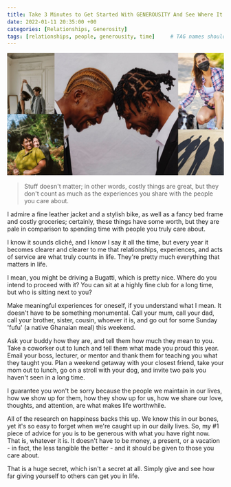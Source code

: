 ```yaml
---
title: Take 3 Minutes to Get Started With GENEROUSITY And See Where It Takes You
date: 2022-01-11 20:35:00 +00
categories: [Relationships, Generosity]
tags: [relationships, people, generousity, time]     # TAG names should always be lowercase
---
```


![generous](/assets/img/generousity.jpg)

> Stuff doesn't matter; in other words, costly things are great, but they don't count as much as the experiences you share with the people you care about.

I admire a fine leather jacket and a stylish bike, as well as a fancy bed frame and costly groceries; certainly, these things have some worth, but they are pale in comparison to spending time with people you truly care about. 

I know it sounds cliché, and I know I say it all the time, but every year it becomes clearer and clearer to me that relationships, experiences, and acts of service are what truly counts in life. They're pretty much everything that matters in life.

I mean, you might be driving a Bugatti, which is pretty nice. Where do you intend to proceed with it? You can sit at a highly fine club for a long time, but who is sitting next to you?

Make meaningful experiences for oneself, if you understand what I mean. It doesn't have to be something monumental. Call your mum, call your dad, call your brother, sister, cousin, whoever it is, and go out for some Sunday 'fufu' (a native Ghanaian meal) this weekend. 

Ask your buddy how they are, and tell them how much they mean to you. Take a coworker out to lunch and tell them what made you proud this year. Email your boss, lecturer, or mentor and thank them for teaching you what they taught you. Plan a weekend getaway with your closest friend, take your mom out to lunch, go on a stroll with your dog, and invite two pals you haven't seen in a long time.

I guarantee you won't be sorry because the people we maintain in our lives, how we show up for them, how they show up for us, how we share our love, thoughts, and attention, are what makes life worthwhile.

All of the research on happiness backs this up. We know this in our bones, yet it's so easy to forget when we're caught up in our daily lives. So, my #1 piece of advice for you is to be generous with what you have right now. That is, whatever it is. It doesn't have to be money, a present, or a vacation - in fact, the less tangible the better - and it should be given to those you care about.

That is a huge secret, which isn't a secret at all. Simply give and see how far giving yourself to others can get you in life.